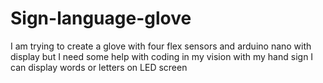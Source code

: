 # Sign-language-glove
I am trying to create a glove with four flex sensors and arduino nano with display but I need some help with coding in my vision with my hand sign I can display words or letters on LED screen

